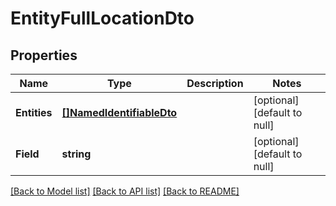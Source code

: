 # EntityFullLocationDto

## Properties
Name | Type | Description | Notes
------------ | ------------- | ------------- | -------------
**Entities** | [**[]NamedIdentifiableDto**](NamedIdentifiableDto.md) |  | [optional] [default to null]
**Field** | **string** |  | [optional] [default to null]

[[Back to Model list]](../README.md#documentation-for-models) [[Back to API list]](../README.md#documentation-for-api-endpoints) [[Back to README]](../README.md)


